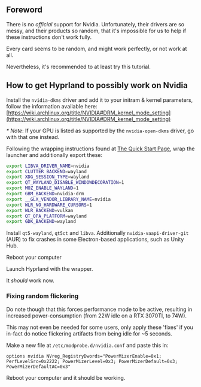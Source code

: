 
## Foreword
There is no _official_ support for Nvidia. Unfortunately, their drivers are so messy, and their products so random, that it's impossible for us to help if these instructions don't work fully.

Every card seems to be random, and might work perfectly, or not work at all.

Nevertheless, it's recommended to at least try this tutorial.

## How to get Hyprland to possibly work on Nvidia

Install the `nvidia-dkms` driver and add it to your initram & kernel parameters, follow the information available here: [https://wiki.archlinux.org/title/NVIDIA#DRM_kernel_mode_setting](https://wiki.archlinux.org/title/NVIDIA#DRM_kernel_mode_setting)

   _* Note_: If your GPU is listed as supported by the `nvidia-open-dkms` driver, go with that one instead.


Following the wrapping instructions found at [The Quick Start Page](https://github.com/hyprwm/Hyprland/wiki/Quick-start#wrapping-the-launcher-recommended), wrap the launcher and additionally export these:
```sh
export LIBVA_DRIVER_NAME=nvidia
export CLUTTER_BACKEND=wayland
export XDG_SESSION_TYPE=wayland
export QT_WAYLAND_DISABLE_WINDOWDECORATION=1
export MOZ_ENABLE_WAYLAND=1
export GBM_BACKEND=nvidia-drm
export __GLX_VENDOR_LIBRARY_NAME=nvidia
export WLR_NO_HARDWARE_CURSORS=1
export WLR_BACKEND=vulkan
export QT_QPA_PLATFORM=wayland
export GDK_BACKEND=wayland
```

Install `qt5-wayland`, `qt5ct` and `libva`. Additionally `nvidia-vaapi-driver-git` (AUR) to fix crashes in some Electron-based applications, such as Unity Hub.

Reboot your computer

Launch Hyprland with the wrapper.

It _should_ work now.

### Fixing random flickering
Do note though that this forces performance mode to be active, resulting in increased power-consumption (from 22W idle on a RTX 3070TI, to 74W).

This may not even be needed for some users, only apply these 'fixes' if you in-fact do notice flickering artifacts from being idle for ~5 seconds.

Make a new file at `/etc/modprobe.d/nvidia.conf` and paste this in:
```
options nvidia NVreg_RegistryDwords="PowerMizerEnable=0x1; PerfLevelSrc=0x2222; PowerMizerLevel=0x3; PowerMizerDefault=0x3; PowerMizerDefaultAC=0x3"
```

Reboot your computer and it should be working.